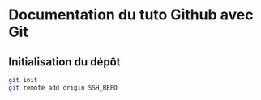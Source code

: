 # Documentation du tuto Github avec Git

## Initialisation du dépôt

```bash
git init
git remote add origin SSH_REPO
```